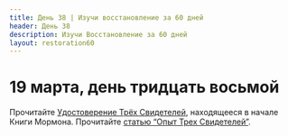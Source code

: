 ```yaml
---
title: Дeнь 38 | Изучи восстановление за 60 дней
header: День 38
description: Изучи Восстановление за 60 дней
layout: restoration60
---
```


# 19 марта, день тридцать восьмой

Прочитайте [Удостоверение Трёх Свидетелей](https://www.churchofjesuschrist.org/study/scriptures/bofm/three?lang=rus), находящееся в начале Книги Мормона. Прочитайте [статью “Опыт Трех Свидетелей”](https://www.churchofjesuschrist.org/study/manual/revelations-in-context/the-experience-of-the-three-witnesses?lang=rus).
